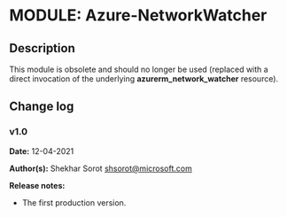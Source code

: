 # MODULE: Azure-NetworkWatcher

## Description

This module is obsolete and should no longer be used (replaced with a direct invocation of the underlying **azurerm_network_watcher** resource). 
<br>

## Change log

### v1.0

**Date:** 12-04-2021

**Author(s):** Shekhar Sorot <shsorot@microsoft.com>

**Release notes:**
- The first production version.
